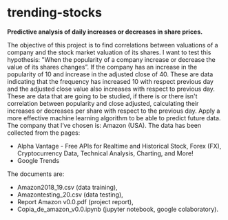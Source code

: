 # trending-stocks
**Predictive analysis of daily increases or decreases in share prices.**

The objective of this project is to find correlations between valuations of a company and the stock market valuation of its shares. I want to test this hypothesis: "When the popularity of a company increase or decrease  the value of its shares changes”.
If the company has an increase in the popularity of 10 and increase in the adjusted close of 40. These  are  data indicating that the frequency has increased 10 with respect previous day and the adjusted close value also increases with respect to previous day. These are data that are going to be studied, if there is or there isn't correlation between popularity and close adjusted, calculating their increases or decreases per share with respect to the previous day. Apply a more effective machine learning algorithm to be able to predict future data.     
The company that I’ve chosen is: Amazon (USA). The data has been collected from the pages:
- Alpha Vantage - Free APIs for Realtime and Historical Stock, Forex (FX), Cryptocurrency Data, Technical Analysis, Charting, and More!
- Google Trends

The documents are:
- Amazon2018_19.csv (data training),
- Amazontesting_20.csv (data testing),
- Report Amazon v0.0.pdf (project report),
- Copia_de_amazon_v0.0.ipynb (jupyter notebook, google colaboratory).

 [trending-stocks]:https://github.com/nazaretserrano/trending-stocks  
